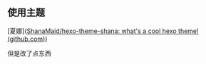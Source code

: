 ## 使用主题

[夏娜]([ShanaMaid/hexo-theme-shana: what's a cool hexo theme! (github.com)](https://github.com/ShanaMaid/hexo-theme-shana)) 

但是改了点东西

